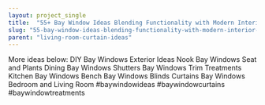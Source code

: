 ```yaml
---
layout: project_single
title:  "55+ Bay Window Ideas Blending Functionality with Modern Interior Design"
slug: "55-bay-window-ideas-blending-functionality-with-modern-interior-design"
parent: "living-room-curtain-ideas"
---
```

More ideas below: DIY Bay Windows Exterior Ideas Nook Bay Windows Seat and Plants Dining Bay Windows Shutters Bay Windows Trim Treatments Kitchen Bay Windows Bench Bay Windows Blinds Curtains Bay Windows Bedroom and Living Room  #baywindowideas #baywindowcurtains #baywindowtreatments